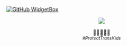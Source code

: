 [![GitHub WidgetBox](https://github-widgetbox.vercel.app/api/profile?username=PurpleZen&data=followers,repositories,stars,commits&theme=viridescent)](https://github.com/Jurredr/github-widgetbox)

<p align="center">
  <a href="https://skillicons.dev">
    <img src="https://skillicons.dev/icons?i=vue,nodejs,js,css,replit,vercel" />
  </a>
</p>
<p align="center">
  🩵🩷🤍🩷🩵
  <br><i><sup>#ProtectTransKids</sup></i>
</p>
